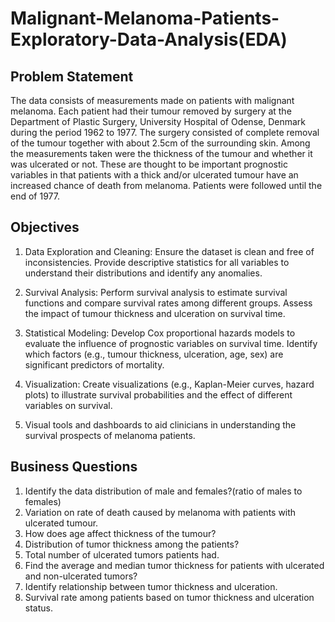 # Malignant-Melanoma-Patients-Exploratory-Data-Analysis(EDA)

## Problem Statement ###

The data consists of measurements made on patients with malignant melanoma. Each patient
had their tumour removed by surgery at the Department of Plastic Surgery, University Hospital
of Odense, Denmark during the period 1962 to 1977. The surgery consisted of complete
removal of the tumour together with about 2.5cm of the surrounding skin.
Among the measurements taken were the thickness of the tumour and whether it was
ulcerated or not. These are thought to be important prognostic variables in that patients with a
thick and/or ulcerated tumour have an increased chance of death from melanoma. Patients
were followed until the end of 1977. 

## Objectives

1. Data Exploration and Cleaning:
Ensure the dataset is clean and free of inconsistencies.
Provide descriptive statistics for all variables to understand their distributions and identify any anomalies.

2. Survival Analysis:
Perform survival analysis to estimate survival functions and compare survival rates among different groups.
Assess the impact of tumour thickness and ulceration on survival time.

3. Statistical Modeling:
Develop Cox proportional hazards models to evaluate the influence of prognostic variables on survival time.
Identify which factors (e.g., tumour thickness, ulceration, age, sex) are significant predictors of mortality.

4. Visualization:
Create visualizations (e.g., Kaplan-Meier curves, hazard plots) to illustrate survival probabilities and the effect of different variables on survival.

5. Visual tools and dashboards to aid clinicians in understanding the survival prospects of melanoma patients.

## Business Questions
1. Identify the data distribution of male and females?(ratio of males to females)
2. Variation on rate of death caused by melanoma with patients with ulcerated tumour.
3. How does age affect thickness of the tumour?
4. Distribution of tumor thickness among the patients?
5. Total number of ulcerated tumors patients had.
6. Find the average and median tumor thickness for patients with ulcerated and non-ulcerated tumors?
7. Identify relationship between tumor thickness and ulceration.
8. Survival rate among patients based on tumor thickness and ulceration status.
